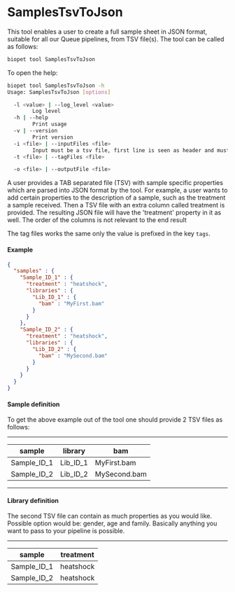 # SamplesTsvToJson

This tool enables a user to create a full sample sheet in JSON format, suitable for all our Queue pipelines, from TSV file(s).
The tool can be called as follows:

~~~ bash
biopet tool SamplesTsvToJson
~~~

To open the help:

~~~ bash
biopet tool SamplesTsvToJson -h
Usage: SamplesTsvToJson [options]

  -l <value> | --log_level <value>
        Log level
  -h | --help
        Print usage
  -v | --version
        Print version
  -i <file> | --inputFiles <file>
        Input must be a tsv file, first line is seen as header and must at least have a 'sample' column, 'library' column is optional, multiple files allowed
  -t <file> | --tagFiles <file>

  -o <file> | --outputFile <file>

~~~

A user provides a TAB separated file (TSV) with sample specific properties which are parsed into JSON format by the tool.
For example, a user wants to add certain properties to the description of a sample, such as the treatment a sample received. Then a TSV file with an extra column called treatment is provided. 
The resulting JSON file will have the 'treatment' property in it as well. The order of the columns is not relevant to the end result 

The tag files works the same only the value is prefixed in the key `tags`.

#### Example

~~~ json
{
  "samples" : {
    "Sample_ID_1" : {
      "treatment" : "heatshock",
      "libraries" : {
        "Lib_ID_1" : {
          "bam" : "MyFirst.bam"
        }
      }
    },
    "Sample_ID_2" : {
      "treatment" : "heatshock",
      "libraries" : {
        "Lib_ID_2" : {
          "bam" : "MySecond.bam"
        }
      }
    }
  }
}
~~~

#### Sample definition

To get the above example out of the tool one should provide 2 TSV files as follows:

----

| sample        | library | bam         |
| -------       | ------- | ---------   |
|Sample_ID_1    |Lib_ID_1 |MyFirst.bam  |
|Sample_ID_2    |Lib_ID_2 |MySecond.bam |

----

#### Library definition

The second TSV file can contain as much properties as you would like. Possible option would be: gender, age and family.
Basically anything you want to pass to your pipeline is possible.

----

| sample      | treatment |
| ----------- | --------- |
| Sample_ID_1 | heatshock |
| Sample_ID_2 | heatshock |

